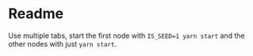 # Readme
Use multiple tabs, start the first node with `IS_SEED=1 yarn start` and the other nodes with just `yarn start`.